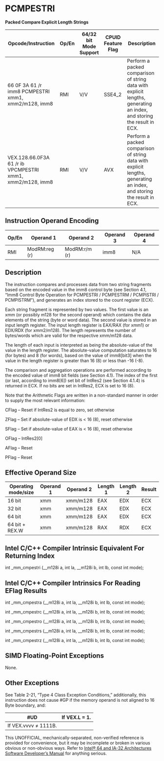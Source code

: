 # PCMPESTRI

**Packed Compare Explicit Length Strings**

| Opcode/Instruction                                        | Op/En | 64/32 bit Mode Support | CPUID Feature Flag | Description                                                                                                           |
| --------------------------------------------------------- | ----- | ---------------------- | ------------------ | --------------------------------------------------------------------------------------------------------------------- |
| 66 0F 3A 61 /r imm8 PCMPESTRI xmm1, xmm2/m128, imm8       | RMI   | V/V                    | SSE4_2             | Perform a packed comparison of string data with explicit lengths, generating an index, and storing the result in ECX. |
| VEX.128.66.0F3A 61 /r ib VPCMPESTRI xmm1, xmm2/m128, imm8 | RMI   | V/V                    | AVX                | Perform a packed comparison of string data with explicit lengths, generating an index, and storing the result in ECX. |

## Instruction Operand Encoding

| Op/En | Operand 1     | Operand 2     | Operand 3 | Operand 4 |
| ----- | ------------- | ------------- | --------- | --------- |
| RMI   | ModRM:reg (r) | ModRM:r/m (r) | imm8      | N/A       |

## Description

The instruction compares and processes data from two string fragments based on the encoded value in the imm8 control byte (see Section 4.1, “Imm8 Control Byte Operation for PCMPESTRI / PCMPESTRM / PCMPISTRI / PCMPISTRM”), and generates an index stored to the count register (ECX).

Each string fragment is represented by two values. The first value is an xmm (or possibly m128 for the second operand) which contains the data elements of the string (byte or word data). The second value is stored in an input length register. The input length register is EAX/RAX (for xmm1) or EDX/RDX (for xmm2/m128). The length represents the number of bytes/words which are valid for the respective xmm/m128 data.

The length of each input is interpreted as being the absolute-value of the value in the length register. The absolute-value computation saturates to 16 (for bytes) and 8 (for words), based on the value of imm8[bit3] when the value in the length register is greater than 16 (8) or less than -16 (-8).

The comparison and aggregation operations are performed according to the encoded value of imm8 bit fields (see Section 4.1). The index of the first (or last, according to imm8[6]) set bit of IntRes2 (see Section 4.1.4) is returned in ECX. If no bits are set in IntRes2, ECX is set to 16 (8).

Note that the Arithmetic Flags are written in a non-standard manner in order to supply the most relevant information:

CFlag – Reset if IntRes2 is equal to zero, set otherwise

ZFlag – Set if absolute-value of EDX is < 16 (8), reset otherwise

SFlag – Set if absolute-value of EAX is < 16 (8), reset otherwise

OFlag – IntRes2[0]

AFlag – Reset

PFlag – Reset

## Effective Operand Size

| Operating mode/size | Operand 1 | Operand 2 | Length 1 | Length 2 | Result |
| ------------------- | --------- | --------- | -------- | -------- | ------ |
| 16 bit              | xmm       | xmm/m128  | EAX      | EDX      | ECX    |
| 32 bit              | xmm       | xmm/m128  | EAX      | EDX      | ECX    |
| 64 bit              | xmm       | xmm/m128  | EAX      | EDX      | ECX    |
| 64 bit + REX.W      | xmm       | xmm/m128  | RAX      | RDX      | ECX    |

## Intel C/C++ Compiler Intrinsic Equivalent For Returning Index

int \_mm_cmpestri (\_\_m128i a, int la, \_\_m128i b, int lb, const int mode);

## Intel C/C++ Compiler Intrinsics For Reading EFlag Results

int \_mm_cmpestra (\_\_m128i a, int la, \_\_m128i b, int lb, const int mode);

int \_mm_cmpestrc (\_\_m128i a, int la, \_\_m128i b, int lb, const int mode);

int \_mm_cmpestro (\_\_m128i a, int la, \_\_m128i b, int lb, const int mode);

int \_mm_cmpestrs (\_\_m128i a, int la, \_\_m128i b, int lb, const int mode);

int \_mm_cmpestrz (\_\_m128i a, int la, \_\_m128i b, int lb, const int mode);

## SIMD Floating-Point Exceptions

None.

## Other Exceptions

See Table 2-21, “Type 4 Class Exception Conditions,” additionally, this instruction does not cause #​​​​GP if the memory operand is not aligned to 16 Byte boundary, and:

| #​​​UD               | If VEX.L = 1. |
| -------------------- | ------------- |
| If VEX.vvvv ≠ 1111B. |

This UNOFFICIAL, mechanically-separated, non-verified reference is provided for convenience, but it may be
incomplete or broken in various obvious or non-obvious
ways. Refer to [Intel® 64 and IA-32 Architectures Software Developer’s Manual](https://software.intel.com/en-us/download/intel-64-and-ia-32-architectures-sdm-combined-volumes-1-2a-2b-2c-2d-3a-3b-3c-3d-and-4) for anything serious.
